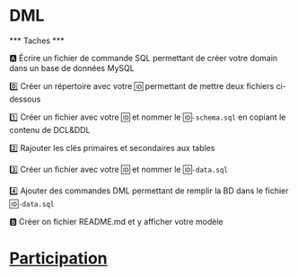 # DML

*** Taches ***

:a: Écrire un fichier de commande SQL permettant de créer votre domain dans un base de données MySQL


   :zero: Créer un répertoire avec votre :id: permettant de mettre deux fichiers ci-dessous
   
   :one: Créer un fichier avec votre :id: et nommer le :id:`-schema.sql` en copiant le contenu de DCL&DDL
   
   :two: Rajouter les clés primaires et secondaires aux tables 
   
   :three: Créer un fichier avec votre :id: et nommer le :id:`-data.sql` 
   
   :four: Ajouter des commandes DML permettant de remplir la BD dans le fichier :id:`-data.sql`

:b: Créer on fichier README.md et y afficher votre modèle


# [Participation](Participation.md)
